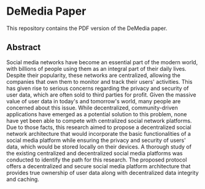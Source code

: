 # DeMedia Paper

This repository contains the PDF version of the DeMedia paper.

## Abstract

Social media networks have become an essential part of the modern world, with billions of people using them as an integral part of their daily lives. Despite their popularity, these networks are centralized, allowing the companies that own them to monitor and track their users' activities. This has given rise to serious concerns regarding the privacy and security of user data, which are often sold to third parties for profit. Given the massive value of user data in today's and tomorrow's world, many people are concerned about this issue. While decentralized, community-driven applications have emerged as a potential solution to this problem, none have yet been able to compete with centralized social network platforms. Due to those facts, this research aimed to propose a decentralized social network architecture that would incorporate the basic functionalities of a social media platform while ensuring the privacy and security of users' data, which would be stored locally on their devices. A thorough study of the existing centralized and decentralized social media platforms was conducted to identify the path for this research. The proposed protocol offers a decentralized and secure social media platform architecture that provides true ownership of user data along with decentralized data integrity and caching.
